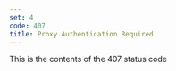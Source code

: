 ```yaml
---
set: 4
code: 407
title: Proxy Authentication Required
---
```


This is the contents of the 407 status code
